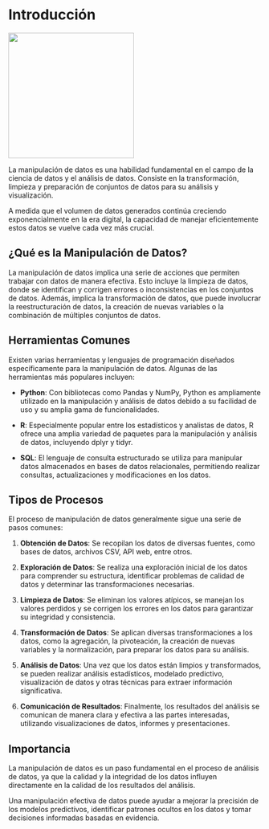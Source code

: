 # Introducción

<img src="https://cdn-icons-png.flaticon.com/512/6999/6999382.png" width = "250" align="center"/>


La manipulación de datos es una habilidad fundamental en el campo 
de la ciencia de datos y el análisis de datos. Consiste en la transformación, 
limpieza y preparación de conjuntos de datos para su análisis y visualización.

A medida que el volumen de datos generados continúa creciendo exponencialmente 
en la era digital, la capacidad de manejar eficientemente estos datos se vuelve 
cada vez más crucial.

## ¿Qué es la Manipulación de Datos?

La manipulación de datos implica una serie de acciones que permiten trabajar
con datos de manera efectiva. Esto incluye la limpieza de datos, donde se identifican y corrigen errores o inconsistencias en los conjuntos de datos. Además, implica la transformación de datos, que puede involucrar la reestructuración de datos, la creación de nuevas variables o la combinación de múltiples conjuntos de datos.

## Herramientas Comunes

Existen varias herramientas y lenguajes de programación diseñados específicamente para la manipulación de datos. Algunas de las herramientas más populares incluyen:

- **Python**: Con bibliotecas como Pandas y NumPy, Python es ampliamente utilizado en la manipulación y análisis de datos debido a su facilidad de uso y su amplia gama de funcionalidades.
  
- **R**: Especialmente popular entre los estadísticos y analistas de datos, R ofrece una amplia variedad de paquetes para la manipulación y análisis de datos, incluyendo dplyr y tidyr.
  
- **SQL**: El lenguaje de consulta estructurado se utiliza para manipular datos almacenados en bases de datos relacionales, permitiendo realizar consultas, actualizaciones y modificaciones en los datos.

## Tipos de Procesos

El proceso de manipulación de datos generalmente sigue una serie de pasos comunes:

1. **Obtención de Datos**: Se recopilan los datos de diversas fuentes, como bases de datos, archivos CSV, API web, entre otros.

2. **Exploración de Datos**: Se realiza una exploración inicial de los datos para comprender su estructura, identificar problemas de calidad de datos y determinar las transformaciones necesarias.

3. **Limpieza de Datos**: Se eliminan los valores atípicos, se manejan los valores perdidos y se corrigen los errores en los datos para garantizar su integridad y consistencia.

4. **Transformación de Datos**: Se aplican diversas transformaciones a los datos, como la agregación, la pivoteación, la creación de nuevas variables y la normalización, para preparar los datos para su análisis.

5. **Análisis de Datos**: Una vez que los datos están limpios y transformados, se pueden realizar análisis estadísticos, modelado predictivo, visualización de datos y otras técnicas para extraer información significativa.

6. **Comunicación de Resultados**: Finalmente, los resultados del análisis se comunican de manera clara y efectiva a las partes interesadas, utilizando visualizaciones de datos, informes y presentaciones.

## Importancia

La manipulación de datos es un paso fundamental en el proceso de
análisis de datos, ya que la calidad y la integridad de los datos influyen directamente 
en la calidad de los resultados del análisis. 

Una manipulación efectiva de datos puede ayudar a mejorar la precisión de 
los modelos predictivos, identificar patrones ocultos en los datos y tomar decisiones
informadas basadas en evidencia.




